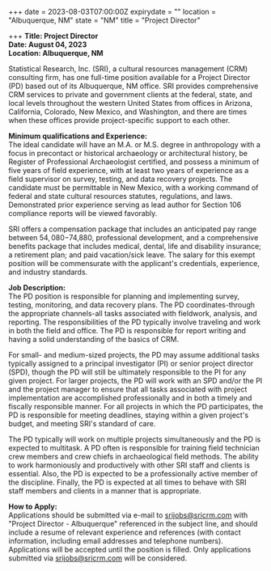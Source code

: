 +++
date = 2023-08-03T07:00:00Z
expirydate = ""
location = "Albuquerque, NM"
state = "NM"
title = "Project Director"

+++
**Title: Project Director  
Date: August 04, 2023  
Location: Albuquerque, NM**

Statistical Research, Inc. (SRI), a cultural resources management (CRM) consulting firm, has one full-time position available for a Project Director (PD) based out of its Albuquerque, NM office. SRI provides comprehensive CRM services to private and government clients at the federal, state, and local levels throughout the western United States from offices in Arizona, California, Colorado, New Mexico, and Washington, and there are times when these offices provide project-specific support to each other.

**Minimum qualifications and Experience:**  
The ideal candidate will have an M.A. or M.S. degree in anthropology with a focus in precontact or historical archaeology or architectural history, be Register of Professional Archaeologist certified, and possess a minimum of five years of field experience, with at least two years of experience as a field supervisor on survey, testing, and data recovery projects. The candidate must be permittable in New Mexico, with a working command of federal and state cultural resources statutes, regulations, and laws. Demonstrated prior experience serving as lead author for Section 106 compliance reports will be viewed favorably.

SRI offers a compensation package that includes an anticipated pay range between $54,080-$74,880, professional development, and a comprehensive benefits package that includes medical, dental, life and disability insurance; a retirement plan; and paid vacation/sick leave. The salary for this exempt position will be commensurate with the applicant's credentials, experience, and industry standards.

**Job Description:**  
The PD position is responsible for planning and implementing survey, testing, monitoring, and data recovery plans. The PD coordinates-through the appropriate channels-all tasks associated with fieldwork, analysis, and reporting. The responsibilities of the PD typically involve traveling and work in both the field and office. The PD is responsible for report writing and having a solid understanding of the basics of CRM. 

For small- and medium-sized projects, the PD may assume additional tasks typically assigned to a principal investigator (PI) or senior project director (SPD), though the PD will still be ultimately responsible to the PI for any given project. For larger projects, the PD will work with an SPD and/or the PI and the project manager to ensure that all tasks associated with project implementation are accomplished professionally and in both a timely and fiscally responsible manner. For all projects in which the PD participates, the PD is responsible for meeting deadlines, staying within a given project's budget, and meeting SRI's standard of care. 

The PD typically will work on multiple projects simultaneously and the PD is expected to multitask. A PD often is responsible for training field technician crew members and crew chiefs in archaeological field methods. The ability to work harmoniously and productively with other SRI staff and clients is essential. Also, the PD is expected to be a professionally active member of the discipline. Finally, the PD is expected at all times to behave with SRI staff members and clients in a manner that is appropriate.

**How to Apply:**  
Applications should be submitted via e-mail to srijobs@sricrm.com with "Project Director - Albuquerque" referenced in the subject line, and should include a resume of relevant experience and references (with contact information, including email addresses and telephone numbers). Applications will be accepted until the position is filled. Only applications submitted via srijobs@sricrm.com will be considered.
